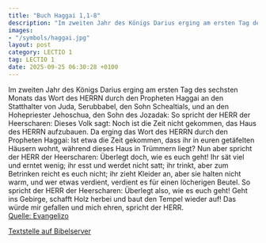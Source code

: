 ```yaml
---
title: "Buch Haggai 1,1-8"
description: "Im zweiten Jahr des Königs Darius erging am ersten Tag des sechsten Monats das Wort des HERRN durch den Propheten Haggai an den Statthalter von Juda, Serubbabel, den Sohn Schealtials, und an den Hohepriester Jehoschua, den Sohn des Jozadak: So spricht der HERR der Heerscharen: Di...."
images:
- "/symbols/haggai.jpg"
layout: post
category: LECTIO 1
tag: LECTIO 1
date: 2025-09-25 06:30:28 +0100
---
```

Im zweiten Jahr des Königs Darius erging am ersten Tag des sechsten Monats das Wort des HERRN durch den Propheten Haggai an den Statthalter von Juda, Serubbabel, den Sohn Schealtials, und an den Hohepriester Jehoschua, den Sohn des Jozadak:
So spricht der HERR der Heerscharen: Dieses Volk sagt: Noch ist die Zeit nicht gekommen, das Haus des HERRN aufzubauen.<!--more-->
Da erging das Wort des HERRN durch den Propheten Haggai:
Ist etwa die Zeit gekommen, dass ihr in euren getäfelten Häusern wohnt, während dieses Haus in Trümmern liegt?
Nun aber spricht der HERR der Heerscharen: Überlegt doch, wie es euch geht!
Ihr sät viel und erntet wenig; ihr esst und werdet nicht satt; ihr trinkt, aber zum Betrinken reicht es euch nicht; ihr zieht Kleider an, aber sie halten nicht warm, und wer etwas verdient, verdient es für einen löcherigen Beutel.
So spricht der HERR der Heerscharen: Überlegt also, wie es euch geht!
Geht ins Gebirge, schafft Holz herbei und baut den Tempel wieder auf! Das würde mir gefallen und mich ehren, spricht der HERR.<br>
[Quelle: Evangelizo](https://evangeliumtagfuertag.org/DE/gospel)

[Textstelle auf Bibelserver](https://www.bibleserver.com/EU/Haggai1,1-8)
